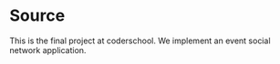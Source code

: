 # Source
This is the final project at coderschool. We implement an event social network application.
